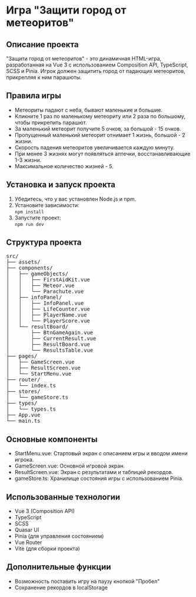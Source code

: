 # Игра "Защити город от метеоритов"

## Описание проекта
"Защити город от метеоритов" - это динамичная HTML-игра, разработанная на Vue 3 с использованием Composition API, TypeScript, SCSS и Pinia. Игрок должен защитить город от падающих метеоритов, прикрепляя к ним парашюты.

## Правила игры

- Метеориты падают с неба, бывают маленькие и большие.
- Кликните 1 раз по маленькому метеориту или 2 раза по большому, чтобы прикрепить парашют.
- За маленький метеорит получите 5 очков, за большой - 15 очков.
- Пропущенный маленький метеорит отнимает 1 жизнь, большой - 2 жизни.
- Скорость падения метеоритов увеличивается каждую минуту.
- При менее 3 жизнях могут появляться аптечки, восстанавливающие 1-3 жизни.
- Максимальное количество жизней - 5.

## Установка и запуск проекта

1. Убедитесь, что у вас установлен Node.js и npm.
2. Установите зависимости:\
`npm install`
3. Запустите проект:\
`npm run dev`

## Структура проекта
<pre>
src/
├── assets/
├── components/
│   ├── gameObjects/
│   │   ├── FirstAidKit.vue
│   │   ├── Meteor.vue
│   │   └── Parachute.vue
│   ├── infoPanel/
│   │   ├── InfoPanel.vue
│   │   ├── LifeCounter.vue
│   │   ├── PlayerName.vue
│   │   └── PlayerScore.vue
│   └── resultBoard/
│       ├── BtnGameAgain.vue
│       ├── CurrentResult.vue
│       ├── ResultBoard.vue
│       └── ResultsTable.vue
├── pages/
│   ├── GameScreen.vue
│   ├── ResultScreen.vue
│   └── StartMenu.vue
├── router/
│   └── index.ts
├── stores/
│   └── gameStore.ts
├── types/
│   └── types.ts
├── App.vue
└── main.ts
</pre>

## Основные компоненты

- StartMenu.vue: Стартовый экран с описанием игры и вводом имени игрока.
- GameScreen.vue: Основной игровой экран.
- ResultScreen.vue: Экран с результатами и таблицей рекордов.
- gameStore.ts: Хранилище состояния игры с использованием Pinia.

## Использованные технологии

- Vue 3 (Composition API)
- TypeScript
- SCSS
- Quasar UI
- Pinia (для управления состоянием)
- Vue Router
- Vite (для сборки проекта)

## Дополнительные функции

- Возможность поставить игру на паузу кнопкой "Пробел"
- Сохранение рекордов в localStorage
